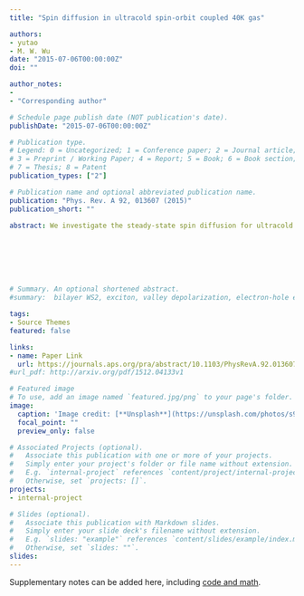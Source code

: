 ```yaml
---
title: "Spin diffusion in ultracold spin-orbit coupled 40K gas"

authors:
- yutao
- M. W. Wu
date: "2015-07-06T00:00:00Z"
doi: ""

author_notes:
- 
- "Corresponding author"

# Schedule page publish date (NOT publication's date).
publishDate: "2015-07-06T00:00:00Z"

# Publication type.
# Legend: 0 = Uncategorized; 1 = Conference paper; 2 = Journal article;
# 3 = Preprint / Working Paper; 4 = Report; 5 = Book; 6 = Book section;
# 7 = Thesis; 8 = Patent
publication_types: ["2"]

# Publication name and optional abbreviated publication name.
publication: "Phys. Rev. A 92, 013607 (2015)"
publication_short: ""

abstract: We investigate the steady-state spin diffusion for ultracold spin-orbit-coupled 40K gas by the kinetic spin Bloch equation approach both analytically and numerically. Four configurations, i.e., the spin diffusions along two specific directions with the spin polarization perpendicular (transverse configuration) and parallel (longitudinal configuration) to the effective Zeeman field are studied. It is found that the behaviors of the steady-state spin diffusion for the four configurations are very different, which are determined by three characteristic lengths the mean free path lτ, the Zeeman oscillation length lΩ, and the spin-orbit coupling oscillation length lα. It is analytically revealed and numerically confirmed that by tuning the scattering strength, the system can be divided into five regimes I, weak scattering regime (lτ≳lΩ,lα); II, Zeeman field-dominated moderate scattering regime (lΩ≪lτ≪lα); III, spin-orbit coupling-dominated moderate scattering regime (lα≪lτ≪lΩ); IV, relatively strong scattering regime (lcτ≪lτ≪lΩ,lα); V, strong scattering regime (lτ≪lΩ,lα,lcτ), with lcτ representing the crossover length between the relatively strong and strong scattering regimes. In different regimes, the behaviors of the spacial evolution of the steady-state spin polarization are very rich, showing different dependencies on the scattering strength, Zeeman field and spin-orbit coupling strength. The rich behaviors of the spin diffusions in different regimes are hard to understand in the framework of the simple drift-diffusion model or the direct inhomogeneous broadening picture in the literature. However, almost all these rich behaviors can be well understood by means of our modified drift-diffusion model and/or modified inhomogeneous broadening picture. Specifically, several anomalous features of the spin diffusion are revealed, which are in contrast to those obtained from both the simple drift-diffusion model and the direct inhomogeneous broadening picture.







# Summary. An optional shortened abstract.
#summary:  bilayer WS2, exciton, valley depolarization, electron-hole exchange interactions.

tags:
- Source Themes
featured: false

links:
- name: Paper Link
  url: https://journals.aps.org/pra/abstract/10.1103/PhysRevA.92.013607
#url_pdf: http://arxiv.org/pdf/1512.04133v1

# Featured image
# To use, add an image named `featured.jpg/png` to your page's folder. 
image:
  caption: 'Image credit: [**Unsplash**](https://unsplash.com/photos/s9CC2SKySJM)'
  focal_point: ""
  preview_only: false

# Associated Projects (optional).
#   Associate this publication with one or more of your projects.
#   Simply enter your project's folder or file name without extension.
#   E.g. `internal-project` references `content/project/internal-project/index.md`.
#   Otherwise, set `projects: []`.
projects:
- internal-project

# Slides (optional).
#   Associate this publication with Markdown slides.
#   Simply enter your slide deck's filename without extension.
#   E.g. `slides: "example"` references `content/slides/example/index.md`.
#   Otherwise, set `slides: ""`.
slides:
---
```


Supplementary notes can be added here, including [code and math](https://sourcethemes.com/academic/docs/writing-markdown-latex/).
